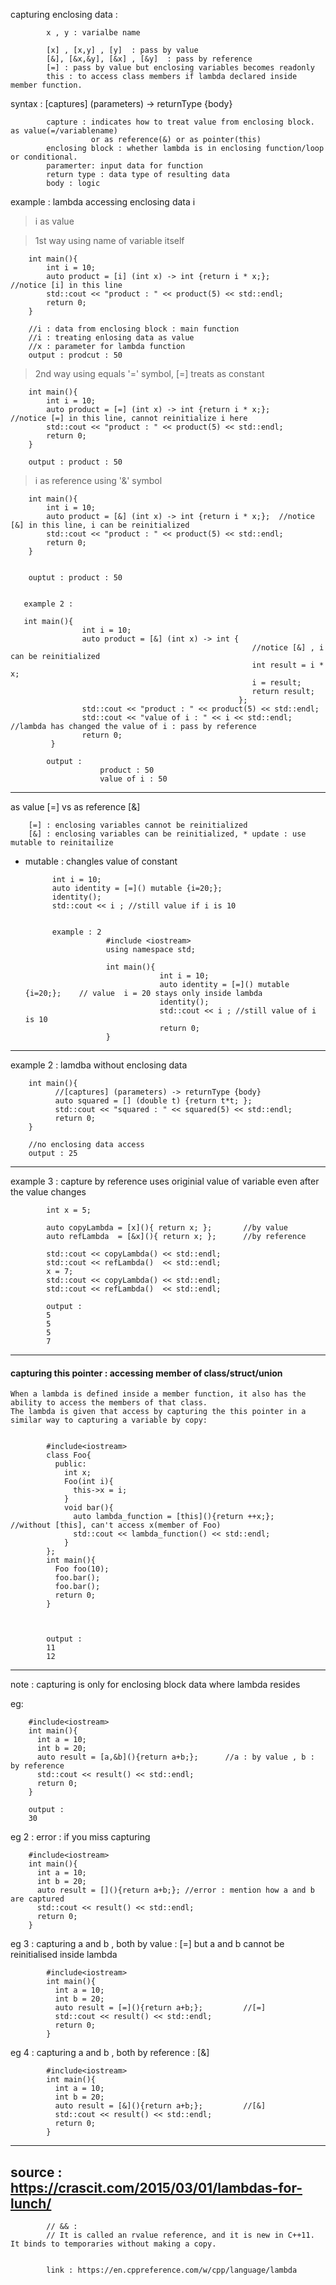 capturing enclosing data : 

            x , y : varialbe name
            
            [x] , [x,y] , [y]  : pass by value
            [&], [&x,&y], [&x] , [&y]  : pass by reference
            [=] : pass by value but enclosing variables becomes readonly
            this : to access class members if lambda declared inside member function.
            
            


syntax : [captures] (parameters) -> returnType {body}

            
            capture : indicates how to treat value from enclosing block. as value(=/variablename) 
                      or as reference(&) or as pointer(this)
            enclosing block : whether lambda is in enclosing function/loop or conditional.            
            paramerter: input data for function
            return type : data type of resulting data
            body : logic

example : lambda accessing enclosing data i

> i as value 

> 1st way using name of variable itself

        int main(){
            int i = 10; 
            auto product = [i] (int x) -> int {return i * x;};      //notice [i] in this line
            std::cout << "product : " << product(5) << std::endl;
            return 0;
        }
        
        //i : data from enclosing block : main function
        //i : treating enlosing data as value
        //x : parameter for lambda function
        output : prodcut : 50

> 2nd way using equals '=' symbol, [=] treats as constant
        
        
        int main(){
            int i = 10; 
            auto product = [=] (int x) -> int {return i * x;};      //notice [=] in this line, cannot reinitialize i here
            std::cout << "product : " << product(5) << std::endl;
            return 0;
        }

        output : product : 50
        
        
> i as reference using '&' symbol
        
        int main(){
            int i = 10; 
            auto product = [&] (int x) -> int {return i * x;};  //notice [&] in this line, i can be reinitialized
            std::cout << "product : " << product(5) << std::endl;
            return 0;
        }

        
        ouptut : product : 50


       example 2 :
       
       int main(){
                    int i = 10; 
                    auto product = [&] (int x) -> int {    
                                                          //notice [&] , i can be reinitialized                         
                                                          int result = i * x;
                                                          i = result;
                                                          return result;
                                                       };                        
                    std::cout << "product : " << product(5) << std::endl;
                    std::cout << "value of i : " << i << std::endl; //lambda has changed the value of i : pass by reference
                    return 0;
             }

            output : 
                        product : 50
                        value of i : 50

---
as value [=] vs as reference [&]
    
        [=] : enclosing variables cannot be reinitialized
        [&] : enclosing variables can be reinitialized, * update : use mutable to reinitailize
        

* mutable :  changles value of constant  

            int i = 10;
            auto identity = [=]() mutable {i=20;};
            identity();
            std::cout << i ; //still value if i is 10
            
            
            example : 2
                        #include <iostream>  
                        using namespace std;  

                        int main(){
                                    int i = 10;
                                    auto identity = [=]() mutable {i=20;};    // value  i = 20 stays only inside lambda
                                    identity();
                                    std::cout << i ; //still value of i is 10
                                    return 0;
                        }

            
            
            
            
---

example 2 : lamdba without enclosing data

        int main(){    
              //[captures] (parameters) -> returnType {body}  
              auto squared = [] (double t) {return t*t; };
              std::cout << "squared : " << squared(5) << std::endl;  
              return 0;
        }
        
        //no enclosing data access
        output : 25 



---


example 3 : capture by reference uses originial value of variable even after the value changes 

            int x = 5;

            auto copyLambda = [x](){ return x; };       //by value
            auto refLambda  = [&x](){ return x; };      //by reference

            std::cout << copyLambda() << std::endl;
            std::cout << refLambda()  << std::endl;
            x = 7;
            std::cout << copyLambda() << std::endl;
            std::cout << refLambda()  << std::endl;

            output : 
            5
            5
            5
            7



---

#### capturing this pointer : accessing member of class/struct/union

    When a lambda is defined inside a member function, it also has the ability to access the members of that class. 
    The lambda is given that access by capturing the this pointer in a similar way to capturing a variable by copy:


            #include<iostream>
            class Foo{  
              public:
                int x;
                Foo(int i){
                  this->x = i;
                }
                void bar(){
                  auto lambda_function = [this](){return ++x;};             //without [this], can't access x(member of Foo)
                  std::cout << lambda_function() << std::endl;
                }
            };
            int main(){
              Foo foo(10);
              foo.bar();
              foo.bar();
              return 0;
            }



            output :             
            11
            12


---

note : capturing is only for enclosing block data where lambda resides

eg: 
        
        #include<iostream>
        int main(){
          int a = 10;       
          int b = 20;
          auto result = [a,&b](){return a+b;};      //a : by value , b : by reference
          std::cout << result() << std::endl;
          return 0;
        }
        
        output : 
        30

eg 2 : error : if you miss capturing 


        #include<iostream>
        int main(){
          int a = 10;
          int b = 20;
          auto result = [](){return a+b;}; //error : mention how a and b are captured
          std::cout << result() << std::endl;
          return 0;
        }
        
        
        
        
eg 3 : capturing a and b , both by value : [=] but a and b cannot be reinitialised inside lambda

            #include<iostream>
            int main(){
              int a = 10;
              int b = 20;
              auto result = [=](){return a+b;};         //[=]
              std::cout << result() << std::endl;
              return 0;
            }


eg 4 : capturing a and b , both by reference : [&]


            #include<iostream>
            int main(){
              int a = 10;
              int b = 20;
              auto result = [&](){return a+b;};         //[&]
              std::cout << result() << std::endl;
              return 0;
            }





---

source : https://crascit.com/2015/03/01/lambdas-for-lunch/
---   

            // && : 
            // It is called an rvalue reference, and it is new in C++11. It binds to temporaries without making a copy.


            link : https://en.cppreference.com/w/cpp/language/lambda
